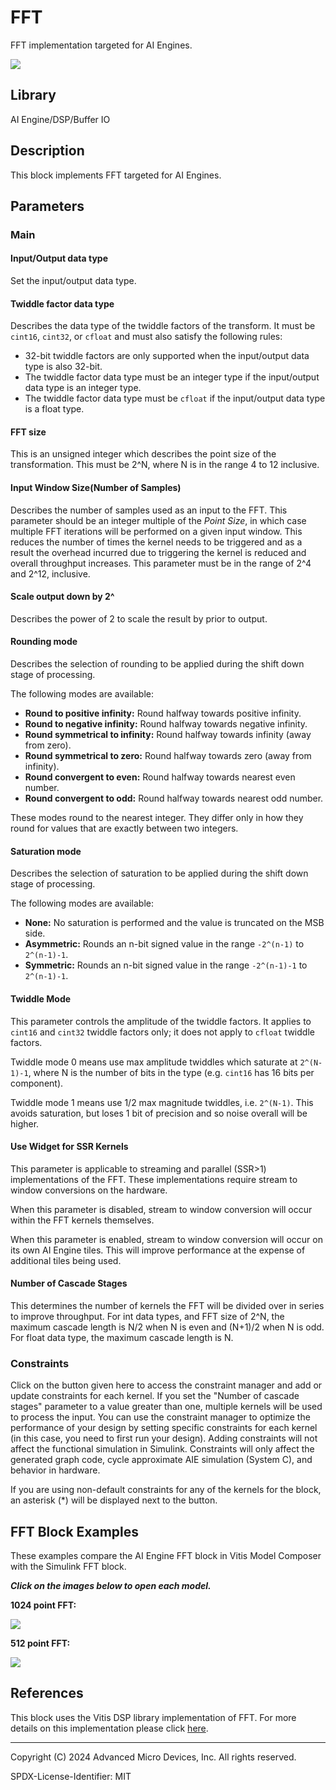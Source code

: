 # FFT
FFT implementation targeted for AI Engines.
  
![](./Images/block.png)  

## Library

AI Engine/DSP/Buffer IO

## Description

This block implements FFT targeted for AI Engines.

## Parameters

### Main  
#### Input/Output data type  
Set the input/output data type.

#### Twiddle factor data type
Describes the data type of the twiddle factors of the transform. It must be `cint16`, `cint32`, or `cfloat` and must also satisfy the following rules:
* 32-bit twiddle factors are only supported when the input/output data type is also 32-bit.
* The twiddle factor data type must be an integer type if the input/output data type is an integer type.
* The twiddle factor data type must be `cfloat` if the input/output data type is a float type.

#### FFT size  
This is an unsigned integer which describes the point size of the
transformation. This must be 2^N, where N is in the range 4 to 12
inclusive.

#### Input Window Size(Number of Samples)  
Describes the number of samples used as an input to the FFT. This parameter should be an integer multiple of the _Point Size_, in which case multiple FFT iterations will be performed on a given input window. This reduces the number of times the kernel needs to be triggered and as a result the overhead incurred due to triggering the kernel is reduced and overall throughput increases. This parameter must be in the range of 2^4 and 2^12, inclusive.

#### Scale output down by 2^  
Describes the power of 2 to scale the result by prior to output.

#### Rounding mode

Describes the selection of rounding to be applied during the shift down stage of processing.

The following modes are available:
* **Round to positive infinity:** Round halfway towards positive infinity.
* **Round to negative infinity:** Round halfway towards negative infinity.
* **Round symmetrical to infinity:** Round halfway towards infinity (away from zero).
* **Round symmetrical to zero:** Round halfway towards zero (away from infinity).
* **Round convergent to even:** Round halfway towards nearest even number.
* **Round convergent to odd:** Round halfway towards nearest odd number.

These modes round to the nearest integer. They differ only in how they round for values that are exactly between two integers.

#### Saturation mode

Describes the selection of saturation to be applied during the shift down stage of processing.

The following modes are available:
* **None:** No saturation is performed and the value is truncated on the MSB side.
* **Asymmetric:** Rounds an n-bit signed value in the range `-2^(n-1)` to `2^(n-1)-1`.
* **Symmetric:** Rounds an n-bit signed value in the range `-2^(n-1)-1` to `2^(n-1)-1`.

#### Twiddle Mode
This parameter controls the amplitude of the twiddle factors. It applies to `cint16` and `cint32` twiddle factors only; it does not apply to `cfloat` twiddle factors.

Twiddle mode 0 means use max amplitude twiddles which saturate at `2^(N-1)-1`, where N is the number of bits in the type (e.g. `cint16` has 16 bits per component).

Twiddle mode 1 means use 1/2 max magnitude twiddles, i.e. `2^(N-1)`. This avoids saturation, but loses 1 bit of precision and so noise overall will be higher.

#### Use Widget for SSR Kernels
This parameter is applicable to streaming and parallel (SSR>1) implementations of the FFT. These implementations require stream to window conversions on the hardware.

When this parameter is disabled, stream to window conversion will occur within the FFT kernels themselves.

When this parameter is enabled, stream to window conversion will occur on its own AI Engine tiles. This will improve performance at the expense of additional tiles being used.

####  Number of Cascade Stages
This determines the number of kernels the FFT will be divided over in series to improve throughput. For int data types, and FFT size of 2^N, the maximum cascade length is N/2 when N is even and (N+1)/2 when N is odd. For float data type, the maximum cascade length is N.

### Constraints
Click on the button given here to access the constraint manager and add or update constraints for each kernel. If you set the "Number of cascade stages" parameter to a value greater than one, multiple kernels will be used to process the input. You can use the constraint manager to optimize the performance of your design by setting specific constraints for each kernel (in this case, you need to first run your design). Adding constraints will not affect the functional simulation in Simulink. Constraints will only affect the generated graph code, cycle approximate AIE simulation (System C), and behavior in hardware.

<div class="noteBox">
If you are using non-default constraints for any of the kernels for the block, an asterisk (*) will be displayed next to the button.
</div>

## FFT Block Examples 
These examples compare the AI Engine FFT block in Vitis Model Composer with the Simulink FFT block.

***Click on the images below to open each model.***

**1024 point FFT:**

[![](./Images/FFT_Example1.png)](https://github.com/Xilinx/Vitis_Model_Composer/tree/2024.1/Examples/Block_Help/AIE/FFT_Ex1)

**512 point FFT:**

[![](./Images/FFT_Example2.png)](https://github.com/Xilinx/Vitis_Model_Composer/tree/2024.1/Examples/Block_Help/AIE/FFT_Ex2) 

## References
This block uses the Vitis DSP library implementation of FFT. For more details on this implementation please click [here](https://docs.xilinx.com/r/en-US/Vitis_Libraries/dsp/user_guide/L2/func-fft.html).



--------------
Copyright (C) 2024 Advanced Micro Devices, Inc.
All rights reserved.

SPDX-License-Identifier: MIT
